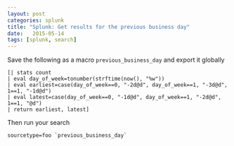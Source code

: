 ```yaml
---
layout: post
categories: splunk
title: "Splunk: Get results for the previous business day"
date:   2015-05-14
tags: [splunk, search]
---
```


Save the following as a macro `previous_business_day` and export it globally

    [| stats count
    | eval day_of_week=tonumber(strftime(now(), "%w"))
    | eval earliest=case(day_of_week==0, "-2d@d", day_of_week==1, "-3d@d", 1==1, "-1d@d")
    | eval latest=case(day_of_week==0, "-1d@d", day_of_week==1, "-2d@d", 1==1, "@d")
    | return earliest, latest]

Then run your search

    sourcetype=foo `previous_business_day`
